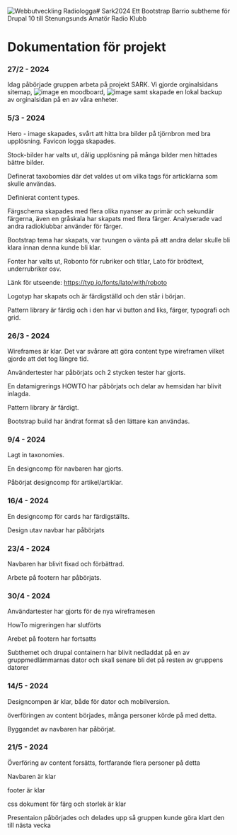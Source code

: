 ![Webbutveckling Radiologga](https://github.com/tcstenungsund/sark2024/assets/125873667/d6639435-d2e6-4ba3-b4f6-25c09813b9c4)# Sark2024
Ett Bootstrap Barrio subtheme för Drupal 10 till Stenungsunds Amatör Radio Klubb

# Dokumentation för projekt 

### 27/2 - 2024
Idag påbörjade gruppen arbeta på projekt SARK. Vi gjorde orginalsidans sitemap,
![image](https://github.com/tcstenungsund/sark2024/assets/98053131/231498ff-f214-4f96-a24d-2776cfe3e14e)
en moodboard,
![image](https://github.com/tcstenungsund/sark2024/assets/98053131/5dbff7f3-5ff0-4b2a-ab0a-c35cda303823)
samt skapade en lokal backup av orginalsidan på en av våra enheter.

### 5/3 - 2024
Hero - image skapades, svårt att hitta bra bilder på tjörnbron med bra upplösning. Favicon logga skapades. 

Stock-bilder har valts ut, dålig upplösning på många bilder men hittades bättre bilder. 

Definerat taxobomies där det valdes ut om vilka tags för articklarna som skulle användas. 

Definierat content types. 

Färgschema skapades med flera olika nyanser av primär och sekundär färgerna, även en gråskala har skapats med flera färger. Analyserade vad andra radioklubbar använder för färger.  

Bootstrap tema har skapats, var tvungen o vänta på att andra delar skulle bli klara innan denna kunde bli klar. 

Fonter har valts ut, Robonto för rubriker och titlar, Lato för brödtext, underrubriker osv. 

Länk för utseende: https://typ.io/fonts/lato/with/roboto 

Logotyp har skapats och är färdigställd och den står i början.

Pattern library är färdig och i den har vi button and liks, färger, typografi och grid.

### 26/3 - 2024
Wireframes är klar. Det var svårare att göra content type wireframen vilket gjorde att det tog längre tid. 

Användertester har påbörjats och 2 stycken tester har gjorts. 

En datamigrerings HOWTO har påbörjats och delar av hemsidan har blivit inlagda.

Pattern library är färdigt.

Bootstrap build har ändrat format så den lättare kan användas.

### 9/4 - 2024
Lagt in taxonomies.

En designcomp för navbaren har gjorts.

Påbörjat designcomp för artikel/artiklar.

### 16/4 - 2024
En designcomp för cards har färdigställts.

Design utav navbar har påbörjats


### 23/4 - 2024
Navbaren har blivit fixad och förbättrad.

Arbete på footern har påbörjats.

### 30/4 - 2024
Användartester har gjorts för de nya wireframesen

HowTo migreringen har slutförts

Arebet på footern har fortsatts

Subthemet och drupal containern har blivit nedladdat på en av gruppmedlämmarnas dator och skall senare bli det på resten av gruppens datorer

### 14/5 - 2024

Designcompen är klar, både för dator och mobilversion.

överföringen av content börjades, många personer körde på med detta.

Byggandet av navbaren har påbörjat. 

### 21/5 - 2024

Överföring av content forsätts, fortfarande flera personer på detta

Navbaren är klar

footer är klar

css dokument för färg och storlek är klar 

Presentaion påbörjades och delades upp så gruppen kunde göra klart den till nästa vecka
